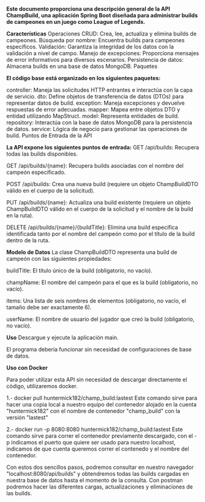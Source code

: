 **Este documento proporciona una descripción general de la API ChampBuild, una aplicación Spring Boot diseñada para administrar builds de campeones en un juego como League of Legends.**

**Características**
Operaciones CRUD: Crea, lee, actualiza y elimina builds de campeones.
Búsqueda por nombre: Encuentra builds para campeones específicos.
Validación: Garantiza la integridad de los datos con la validación a nivel de campo.
Manejo de excepciones: Proporciona mensajes de error informativos para diversos escenarios.
Persistencia de datos: Almacena builds en una base de datos MongoDB.
Paquetes

**El código base está organizado en los siguientes paquetes:**

controller: Maneja las solicitudes HTTP entrantes e interactúa con la capa de servicio.
dto: Define objetos de transferencia de datos (DTOs) para representar datos de build.
exception: Maneja excepciones y devuelve respuestas de error adecuadas.
mapper: Mapea entre objetos DTO y entidad utilizando MapStruct.
model: Representa entidades de build.
repository: Interactúa con la base de datos MongoDB para la persistencia de datos.
service: Lógica de negocio para gestionar las operaciones de build.
Puntos de Entrada de la API


**La API expone los siguientes puntos de entrada:**
GET /api/builds: Recupera todas las builds disponibles.

GET /api/builds/{name}: Recupera builds asociadas con el nombre del campeón especificado.

POST /api/builds: Crea una nueva build (requiere un objeto ChampBuildDTO válido en el cuerpo de la solicitud).

PUT /api/builds/{name}: Actualiza una build existente (requiere un objeto ChampBuildDTO válido en el cuerpo de la solicitud y el nombre de la build en la ruta).

DELETE /api/builds/{name}/{buildTitle}: Elimina una build específica identificada tanto por el nombre del campeón como por el título de la build dentro de la ruta.


**Modelo de Datos**
La clase ChampBuildDTO representa una build de campeón con las siguientes propiedades:

buildTitle: El título único de la build (obligatorio, no vacío).

champName: El nombre del campeón para el que es la build (obligatorio, no vacío).

items: Una lista de seis nombres de elementos (obligatorio, no vacío, el tamaño debe ser exactamente 6).

userName: El nombre de usuario del jugador que creó la build (obligatorio, no vacío).


**Uso**
Descargue y ejecute la aplicación main.

El programa debería funcionar sin necesidad de configuraciones de base de datos.

**Uso con Docker**

Para poder utilizar esta API sin necesidad de descargar directamente el código, utilizaremos docker.

1.- docker pull huntermick182/champ_build:lastest
    Este comando sirve para hacer una copia local a nuestro equipo del contenedor alojado en la cuenta
    "huntermick182" con el nombre de contenedor "champ_build" con la versión "lastest"



2.- docker run -p 8080:8080 huntermick182/champ_build:lastest
    Este comando sirve para correr el contenedor previamente descargado, con el -p indicamos el puerto
    que quiere ser usado para nuestro localhost, indicamos de que cuenta queremos correr el contenedo
    y el nombre del contenedor.

Con estos dos sencillos pasos, podremos consultar en nuestro navegador "localhost:8080/api/builds" y
obtendremos todas las builds cargadas en nuestra base de datos hasta el momento de la consulta.
Con postman podremos hacer las diferentes cargas, actualizaciones y eliminaciones de las builds.
